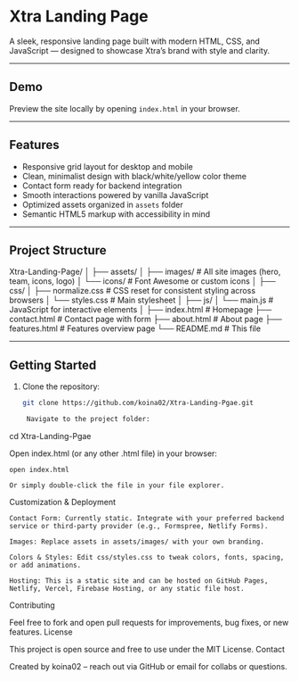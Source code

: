 # Xtra Landing Page

A sleek, responsive landing page built with modern HTML, CSS, and JavaScript — designed to showcase Xtra’s brand with style and clarity.

---

## Demo

Preview the site locally by opening `index.html` in your browser.

---

## Features

- Responsive grid layout for desktop and mobile
- Clean, minimalist design with black/white/yellow color theme
- Contact form ready for backend integration
- Smooth interactions powered by vanilla JavaScript
- Optimized assets organized in `assets` folder
- Semantic HTML5 markup with accessibility in mind

---

## Project Structure

Xtra-Landing-Page/
│
├── assets/
│ ├── images/ # All site images (hero, team, icons, logo)
│ └── icons/ # Font Awesome or custom icons
│
├── css/
│ ├── normalize.css # CSS reset for consistent styling across browsers
│ └── styles.css # Main stylesheet
│
├── js/
│ └── main.js # JavaScript for interactive elements
│
├── index.html # Homepage
├── contact.html # Contact page with form
├── about.html # About page
├── features.html # Features overview page
└── README.md # This file


---

## Getting Started

1. Clone the repository:

   ```bash
   git clone https://github.com/koina02/Xtra-Landing-Pgae.git

    Navigate to the project folder:

cd Xtra-Landing-Pgae

Open index.html (or any other .html file) in your browser:

    open index.html

    Or simply double-click the file in your file explorer.

Customization & Deployment

    Contact Form: Currently static. Integrate with your preferred backend service or third-party provider (e.g., Formspree, Netlify Forms).

    Images: Replace assets in assets/images/ with your own branding.

    Colors & Styles: Edit css/styles.css to tweak colors, fonts, spacing, or add animations.

    Hosting: This is a static site and can be hosted on GitHub Pages, Netlify, Vercel, Firebase Hosting, or any static file host.

Contributing

Feel free to fork and open pull requests for improvements, bug fixes, or new features.
License

This project is open source and free to use under the MIT License.
Contact

Created by koina02 – reach out via GitHub or email for collabs or questions.
